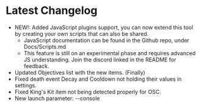 ﻿# Latest Changelog

- NEW!: Added JavaScript plugins support, you can now extend this tool by creating your own scripts that can also be shared.
  * JavaScript documentation can be found in the Github repo, under Docs/Scripts.md
  * This feature is still on an experimental phase and requires advanced JS understanding. Join the discord linked in the README for feedback.
- Updated Objectives list with the new items. (Finally)
- Fixed death event Decay and Cooldown not holding their values in settings.
- Fixed King's Kit item not being detected properly for OSC.
- New launch parameter: --console